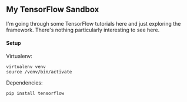 ## My TensorFlow Sandbox

I'm going through some TensorFlow tutorials here and just exploring the framework. There's nothing particularly interesting to see here.

#### Setup

Virtualenv:
```
virtualenv venv
source /venv/bin/activate
```

Dependencies:
```
pip install tensorflow
```